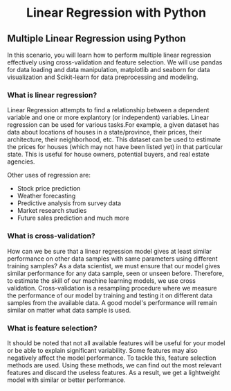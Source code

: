 # <p align="center">Linear Regression with Python</p>

## Multiple Linear Regression using Python

In this scenario, you will learn how to perform multiple linear regression effectively using cross-validation and feature selection. We will use pandas for data loading and data manipulation, matplotlib and seaborn for data visualization and Scikit-learn for data preprocessing and modeling.

### What is linear regression?
Linear Regression attempts to find a relationship between a dependent variable and one or more explantory (or independent) variables. Linear regression can be used for various tasks.For example, a given dataset has data about locations of houses in a state/province, their prices, their architecture, their neighborhood, etc. This dataset can be used to estimate the prices for houses (which may not have been listed yet) in that particular state. This is useful for house owners, potential buyers, and real estate agencies.

Other uses of regression are:
* Stock price prediction
* Weather forecasting
* Predictive analysis from survey data
* Market research studies
* Future sales prediction and much more

### What is cross-validation?
How can we be sure that a linear regression model gives at least similar performance on other data samples with same parameters using different training samples? As a data scientist, we must ensure that our model gives similar performance for any data sample, seen or unseen before. Therefore, to estimate the skill of our machine learning models, we use cross validation. Cross-validation is a resampling procedure where we measure the performance of our model by training and testing it on different data samples from the available data. A good model's performance will remain similar on matter what data sample is used.

### What is feature selection?
It should be noted that not all available features will be useful for your model or be able to explain significant variability. Some features may also negatively affect the model performance. To tackle this, feature selection methods are used. Using these methods, we can find out the most relevant features and discard the useless features. As a result, we get a lightweight model with similar or better performance.